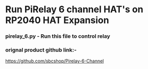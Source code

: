# Run PiRelay 6 channel HAT's on RP2040 HAT Expansion 

### pirelay_6.py - Run this file to control relay
### orignal product github link:-
https://github.com/sbcshop/Pirelay-6-Channel
